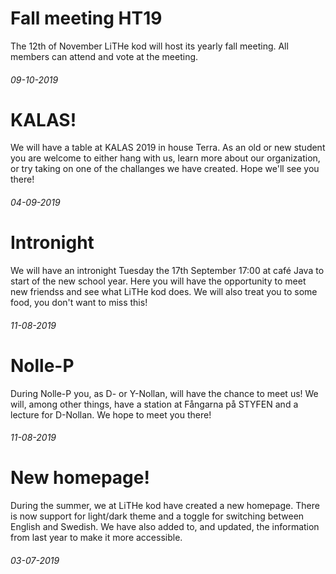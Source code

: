 <div class="post post-border">
    <h1>Fall meeting HT19</h1>
    <p>The 12th of November LiTHe kod will host its yearly fall meeting. All members can attend and vote at the meeting.</p>
    <h6>09-10-2019</h6>
</div>
<div class="post post-border">
    <h1>KALAS!</h1>
    <p>We will have a table at KALAS 2019 in house Terra. As an old or new student you are welcome to either hang with us, learn more about our organization, or try taking on one of the challanges we have created. Hope we'll see you there!</p>
    <h6>04-09-2019</h6>
</div>
<div class="post post-border">
    <h1>Intronight</h1>
    <p>We will have an intronight Tuesday the 17th September 17:00 at café Java to start of the new school year. Here you will have the opportunity to meet new friendss and see what LiTHe kod does. We will also treat you to some food, you don't want to miss this!</p>
    <h6>11-08-2019</h6>
</div>
<div class="post post-border">
    <h1>Nolle-P</h1>
    <p>During Nolle-P you, as D- or Y-Nollan, will have the chance to meet us! We will, among other things, have a station at Fångarna på STYFEN and a lecture for D-Nollan. We hope to meet you there!</p>
    <h6>11-08-2019</h6>
</div>
<div class="post">
    <h1>New homepage!</h1>
    <p>During the summer, we at LiTHe kod have created a new homepage. There is now support for light/dark theme and a toggle for switching between English and Swedish. We have also added to, and updated, the information from last year to make it more accessible.</p>
    <h6>03-07-2019</h6>
</div>
